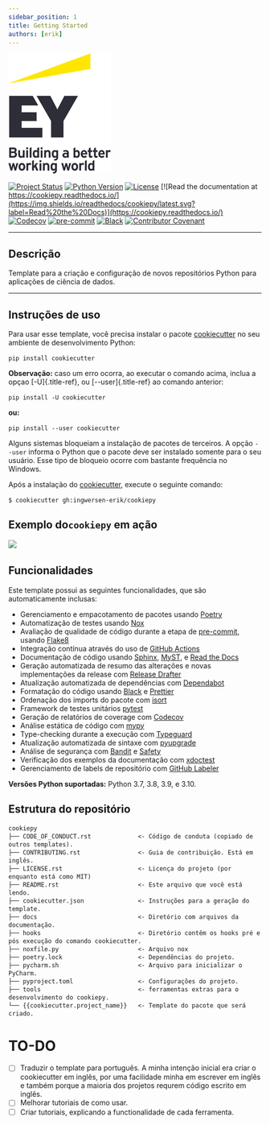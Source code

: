 ```yaml
---
sidebar_position: 1
title: Getting Started
authors: [erik]
---
```


![](../../docs/_static/EY_logo_1.gif)


[![Project Status](https://badgen.net/badge/status/alpha/d8624d)](https://badgen.net/badge/status/alpha/d8624d)
[![Python Version](https://img.shields.io/pypi/pyversions/cookiepy-instance)](https://github.com/ingwersen-erik/cookiepy)
[![License](https://img.shields.io/github/license/ingwersen-erik/cookiepy)](https://opensource.org/licenses/MIT)
[![Read the documentation at https://cookiepy.readthedocs.io/](https://img.shields.io/readthedocs/cookiepy/latest.svg?label=Read%20the%20Docs)](https://cookiepy.readthedocs.io/)
[![Codecov](https://codecov.io/gh/ingwersen-erik/cookiepy-instance/branch/main/graph/badge.svg)](https://codecov.io/gh/ingwersen-erik/cookiepy-instance)
[![pre-commit](https://img.shields.io/badge/pre--commit-enabled-brightgreen?logo=pre-commit&logoColor=white)](https://github.com/pre-commit/pre-commit)
[![Black](https://img.shields.io/badge/code%20style-black-000000.svg)](https://github.com/psf/black)
[![Contributor Covenant](https://img.shields.io/badge/Contributor%20Covenant-2.1-4baaaa.svg)](https://github.com/ingwersen-erik/cookiepy/blob/main/CODE_OF_CONDUCT.rst)

------------------------------------------------------------------------

## Descrição

Template para a criação e configuração de novos repositórios Python para
aplicações de ciência de dados.


------------------------------------------------------------------------

## Instruções de uso

Para usar esse template, você precisa instalar o pacote
[cookiecutter](https://cookiecutter.readthedocs.io/en/latest/) no seu
ambiente de desenvolvimento Python:

```console
pip install cookiecutter
```

**Observação:** caso um erro ocorra, ao executar o comando acima, inclua
a opçao [-U]{.title-ref}, ou [\--user]{.title-ref} ao comando anterior:

```console
pip install -U cookiecutter
```

**ou:**

```console
pip install --user cookiecutter
```

Alguns sistemas bloqueiam a instalação de pacotes de terceiros.
A opção `--user` informa o Python que o pacote deve ser instalado
somente para o seu usuário. Esse tipo de bloqueio ocorre com bastante
frequência no Windows.

Após a instalação do [cookiecutter](https://cookiecutter.readthedocs.io/en/latest/), execute
o seguinte comando:

``` console
$ cookiecutter gh:ingwersen-erik/cookiepy
```

## Exemplo do`cookiepy` em ação


![](../../docs/_static/demo-acelerador-dda.gif)


## Funcionalidades

Este template possui as seguintes funcionalidades, que são
automaticamente inclusas:

-   Gerenciamento e empacotamento de pacotes usando
    [Poetry](https://python-poetry.org/)
-   Automatização de testes usando [Nox](https://nox.thea.codes/)
-   Avaliação de qualidade de código durante a etapa de
    [pre-commit](https://pre-commit.com/), usando
    [Flake8](http://flake8.pycqa.org)
-   Integração contínua através do uso de [GitHub
    Actions](https://github.com/features/actions)
-   Documentação de código usando [Sphinx](http://www.sphinx-doc.org/),
    [MyST](https://myst-parser.readthedocs.io/), e [Read the
    Docs](https://readthedocs.org/)
-   Geração automatizada de resumo das alterações e novas implementações
    da release com [Release
    Drafter](https://github.com/release-drafter/release-drafter)
-   Atualização automatizada de dependências com
    [Dependabot](https://dependabot.com/)
-   Formatação do código usando [Black](https://github.com/psf/black) e
    [Prettier](https://prettier.io/)
-   Ordenação dos imports do pacote com
    [isort](https://pycqa.github.io/isort/)
-   Framework de testes unitários
    [pytest](https://docs.pytest.org/en/latest/)
-   Geração de relatórios de coverage com [Codecov](https://codecov.io/)
-   Análise estática de código com [mypy](http://mypy-lang.org/)
-   Type-checking durante a execução com
    [Typeguard](https://github.com/agronholm/typeguard)
-   Atualização automatizada de sintaxe com
    [pyupgrade](https://github.com/asottile/pyupgrade)
-   Análise de segurança com [Bandit](https://github.com/PyCQA/bandit) e
    [Safety](https://github.com/pyupio/safety)
-   Verificação dos exemplos da documentação com
    [xdoctest](https://github.com/Erotemic/xdoctest)
-   Gerenciamento de labels de repositório com [GitHub
    Labeler](https://github.com/marketplace/actions/github-labeler)

**Versões Python suportadas:** Python 3.7, 3.8, 3.9, e 3.10.

## Estrutura do repositório

``` text
cookiepy
├── CODE_OF_CONDUCT.rst             <- Código de conduta (copiado de outros templates).
├── CONTRIBUTING.rst                <- Guia de contribuição. Está em inglês.
├── LICENSE.rst                     <- Licença do projeto (por enquanto está como MIT)
├── README.rst                      <- Este arquivo que você está lendo.
├── cookiecutter.json               <- Instruções para a geração do template.
├── docs                            <- Diretório com arquivos da documentação.
├── hooks                           <- Diretório contêm os hooks pré e pós execução do comando cookiecutter.
├── noxfile.py                      <- Arquivo nox
├── poetry.lock                     <- Dependências do projeto.
├── pycharm.sh                      <- Arquivo para inicializar o PyCharm.
├── pyproject.toml                  <- Configurações do projeto.
├── tools                           <- ferramentas extras para o desenvolvimento do cookiepy.
└── {{cookiecutter.project_name}}   <- Template do pacote que será criado.
```

# TO-DO

- [ ] Traduzir o template para português. A minha intenção inicial
    era criar o cookiecutter em inglês, por uma facilidade minha em
    escrever em inglês e também porque a maioria dos projetos requrem
    código escrito em inglês.
- [ ] Melhorar tutoriais de como usar.
- [ ] Criar tutoriais, explicando a functionalidade de cada ferramenta.
